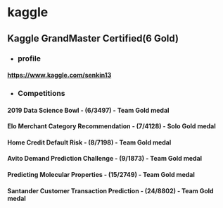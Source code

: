 # kaggle
## Kaggle GrandMaster Certified(6 Gold)
- ### profile
#### https://www.kaggle.com/senkin13
- ### Competitions
#### 2019 Data Science Bowl - (6/3497) - Team Gold medal 
#### Elo Merchant Category Recommendation - (7/4128) - Solo Gold medal 
#### Home Credit Default Risk - (8/7198) - Team Gold medal 
#### Avito Demand Prediction Challenge - (9/1873) - Team Gold medal 
#### Predicting Molecular Properties - (15/2749) - Team Gold medal 
#### Santander Customer Transaction Prediction - (24/8802) - Team Gold medal
